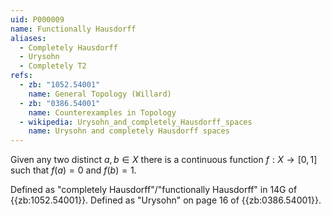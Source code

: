 ```yaml
---
uid: P000009
name: Functionally Hausdorff
aliases:
  - Completely Hausdorff
  - Urysohn
  - Completely T2
refs:
  - zb: "1052.54001"
    name: General Topology (Willard)
  - zb: "0386.54001"
    name: Counterexamples in Topology
  - wikipedia: Urysohn_and_completely_Hausdorff_spaces
    name: Urysohn and completely Hausdorff spaces
---
```


Given any two distinct $a,b \in X$ there is a continuous function $f:X \rightarrow [0,1]$ such that $f(a) = 0$ and $f(b)=1$.

Defined as "completely Hausdorff"/"functionally Hausdorff" in 14G of {{zb:1052.54001}}.
Defined as "Urysohn" on page 16 of {{zb:0386.54001}}.
